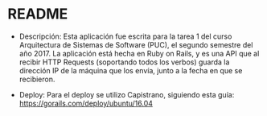 # README

* Descripción:
Esta aplicación fue escrita para la tarea 1 del curso Arquitectura de Sistemas de Software (PUC), el segundo semestre del año 2017. La aplicación está hecha en Ruby on Rails, y es una API que al recibir HTTP Requests (soportando todos los verbos) guarda la dirección IP de la máquina que los envía, junto a la fecha en que se recibieron. 

* Deploy:
Para el deploy se utilizo Capistrano, siguiendo esta guía: https://gorails.com/deploy/ubuntu/16.04
